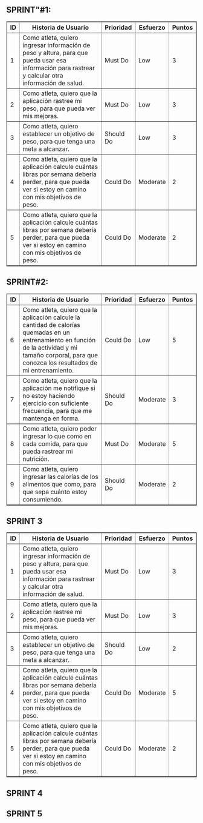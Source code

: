 ## SPRINT"#1:

<table border="1">
    <tr>
        <th>ID</th>
        <th>Historia de Usuario</th>
        <th>Prioridad</th>
        <th>Esfuerzo</th>
        <th>Puntos</th>
    </tr>
    <tr>
        <td>1</td>
        <td>Como atleta, quiero ingresar información de peso y altura, para que pueda usar esa información para rastrear y calcular otra información de salud.</td>
        <td>Must Do</td>
        <td>Low</td>
        <td>3</td>
    </tr>
    <tr>
        <td>2</td>
        <td>Como atleta, quiero que la aplicación rastree mi peso, para que pueda ver mis mejoras.</td>
        <td>Must Do</td>
        <td>Low</td>
        <td>3</td>
    </tr>
    <tr>
        <td>3</td>
        <td>Como atleta, quiero establecer un objetivo de peso, para que tenga una meta a alcanzar.</td>
        <td>Should Do</td>
        <td>Low</td>
        <td>3</td>
    </tr>
    <tr>
        <td>4</td>
        <td>Como atleta, quiero que la aplicación calcule cuántas libras por semana debería perder, para que pueda ver si estoy en camino con mis objetivos de peso.</td>
        <td>Could Do</td>
        <td>Moderate</td>
        <td>2</td>
    </tr>
    <tr>
        <td>5</td>
        <td>Como atleta, quiero que la aplicación calcule cuántas libras por semana debería perder, para que pueda ver si estoy en camino con mis objetivos de peso.</td>
        <td>Could Do</td>
        <td>Moderate</td>
        <td>2</td>
    </tr>
</table>



## SPRINT#2:
<table border="1">
    <tr>
        <th>ID</th>
        <th>Historia de Usuario</th>
        <th>Prioridad</th>
        <th>Esfuerzo</th>
        <th>Puntos</th>
    </tr>
    <tr>
        <td>6</td>
        <td>Como atleta, quiero que la aplicación calcule la cantidad de calorías quemadas en un entrenamiento en función de la actividad y mi tamaño corporal, para que conozca los resultados de mi entrenamiento.</td>
        <td>Could Do</td>
        <td>Low</td>
        <td>5</td>
    </tr>
    <tr>
        <td>7</td>
        <td>Como atleta, quiero que la aplicación me notifique si no estoy haciendo ejercicio con suficiente frecuencia, para que me mantenga en forma.</td>
        <td>Should Do</td>
        <td>Moderate</td>
        <td>3</td>
    </tr>
    <tr>
        <td>8</td>
        <td>Como atleta, quiero poder ingresar lo que como en cada comida, para que pueda rastrear mi nutrición.</td>
        <td>Must Do</td>
        <td>Moderate</td>
        <td>5</td>
    </tr>
    <tr>
        <td>9</td>
        <td>Como atleta, quiero ingresar las calorías de los alimentos que como, para que sepa cuánto estoy consumiendo.</td>
        <td>Should Do</td>
        <td>Moderate</td>
        <td>2</td>
    </tr>
</table>



## SPRINT 3

<table border="1">
    <tr>
        <th>ID</th>
        <th>Historia de Usuario</th>
        <th>Prioridad</th>
        <th>Esfuerzo</th>
        <th>Puntos</th>
    </tr>
    <tr>
        <td>1</td>
        <td>Como atleta, quiero ingresar información de peso y altura, para que pueda usar esa información para rastrear y calcular otra información de salud.</td>
        <td>Must Do</td>
        <td>Low</td>
        <td>3</td>
    </tr>
    <tr>
        <td>2</td>
        <td>Como atleta, quiero que la aplicación rastree mi peso, para que pueda ver mis mejoras.</td>
        <td>Must Do</td>
        <td>Low</td>
        <td>3</td>
    </tr>
    <tr>
        <td>3</td>
        <td>Como atleta, quiero establecer un objetivo de peso, para que tenga una meta a alcanzar.</td>
        <td>Should Do</td>
        <td>Low</td>
        <td>2</td>
    </tr>
    <tr>
        <td>4</td>
        <td>Como atleta, quiero que la aplicación calcule cuántas libras por semana debería perder, para que pueda ver si estoy en camino con mis objetivos de peso.</td>
        <td>Could Do</td>
        <td>Moderate</td>
        <td>5</td>
    </tr>
    <tr>
        <td>5</td>
        <td>Como atleta, quiero que la aplicación calcule cuántas libras por semana debería perder, para que pueda ver si estoy en camino con mis objetivos de peso.</td>
        <td>Could Do</td>
        <td>Moderate</td>
        <td>2</td>
    </tr>
</table>


## SPRINT 4



## SPRINT 5
